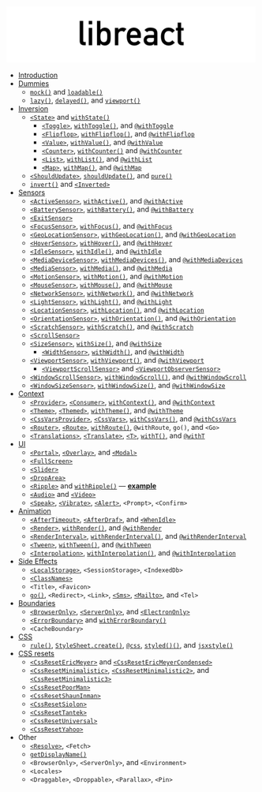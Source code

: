 ![libreact logo](../assets/libreact.png)

  - [Introduction](./Introduction.md)
  - [Dummies](./Dummies.md)
     - [`mock()`](./mock.md) and [`loadable()`](./loadable.md)
     - [`lazy()`](./lazy.md), [`delayed()`](./delayed.md), and [`viewport()`](./viewport.md)
  - [Inversion](./Inversion.md)
    - [`<State>`](./State.md) and [`withState()`](./State.md#withstate-hoc)
      - [`<Toggle>`](./Toggle.md), [`withToggle()`](./Toggle.md#withtoggle-hoc), and [`@withToggle`](./Toggle.md#withtoggle-decorator)
      - [`<Flipflop>`](./Flipflop.md), [`withFlipflop()`](./Flipflop.md#withflipflop-hoc), and [`@withFlipflop`](./Flipflop.md#withflipflop-decorator)
      - [`<Value>`](./Value.md), [`withValue()`](./Value.md#withvalue-hoc), and [`@withValue`](./Value.md#withvalue-decorator)
      - [`<Counter>`](./Counter.md), [`withCounter()`](./Counter.md#withcounter-hoc) and [`@withCounter`](./Counter.md#withcounter-decorator)
      - [`<List>`](./List.md), [`withList()`](./List.md#withlist-hoc), and [`@withList`](./List.md#withlist-decorator)
      - [`<Map>`](./Map.md), [`withMap()`](./Map.md#withmap-hoc), and [`@withMap`](./Map.md#withmap-decorator)
     - [`<ShouldUpdate>`](./ShouldUpdate.md), [`shouldUpdate()`](./ShouldUpdate.md#shouldupdate-hoc), and [`pure()`](./pure.md)
     - [`invert()`](./invert.md) and [`<Inverted>`](./invert.md#inverted)
  - [Sensors](./Sensors.md)
     - [`<ActiveSensor>`](./ActiveSensor.md), [`withActive()`](./ActiveSensor.md#withactive-hoc), and [`@withActive`](./ActiveSensor.md#withactive-decorator)
     - [`<BatterySensor>`](./BatterySensor.md), [`withBattery()`](./BatterySensor.md#withbattery), and [`@withBattery`](./BatterySensor.md#withbattery-1)
     - [`<ExitSensor>`](./ExitSensor.md)
     - [`<FocusSensor>`](./FocusSensor.md), [`withFocus()`](./FocusSensor.md#withfocus-hoc), and [`@withFocus`](./FocusSensor.md#withfocus-decorator)
     - [`<GeoLocationSensor>`](./GeoLocationSensor.md), [`withGeoLocation()`](./GeoLocationSensor.md#withgeolocation-hoc), and [`@withGeoLocation`](./GeoLocationSensor.md#withgeolocation-decorator)
     - [`<HoverSensor>`](./HoverSensor.md), [`withHover()`](./HoverSensor.md#withhover-hoc), and [`@withHover`](./HoverSensor.md#withhover-decorator)
     - [`<IdleSensor>`](./IdleSensor.md), [`withIdle()`](./IdleSensor.md#withidle-hoc), and [`@withIdle`](./IdleSensor.md#withidle-decorator)
     - [`<MediaDeviceSensor>`](./MediaDeviceSensor.md), [`withMediaDevices()`](./MediaDeviceSensor.md#withmediadevices), and [`@withMediaDevices`](./MediaDeviceSensor.md#withmediadevices-1)
     - [`<MediaSensor>`](./MediaSensor.md), [`withMedia()`](./MediaSensor.md#withmedia), and [`@withMedia`](./MediaSensor.md#withmedia-1)
     - [`<MotionSensor>`](./MotionSensor.md), [`withMotion()`](./MotionSensor.md#withmotion-hoc), and [`@withMotion`](./MotionSensor.md#withmotion-decorator)
     - [`<MouseSensor>`](./MouseSensor.md), [`withMouse()`](./MouseSensor.md#withmouse-hoc), and [`@withMouse`](./MouseSensor.md#withmouse-decorator)
     - [`<NetworkSensor>`](./NetworkSensor.md), [`withNetwork()`](./NetworkSensor.md#withnetwork-hoc), and [`@withNetwork`](./NetworkSensor.md#withnetwork-decorator)
     - [`<LightSensor>`](./LightSensor.md), [`withLight()`](./LightSensor.md#withlight-hoc), and [`@withLight`](./LightSensor.md#withlight-decorator)
     - [`<LocationSensor>`](./LocationSensor.md), [`withLocation()`](./LocationSensor.md#withlocation-hoc), and [`@withLocation`](./LocationSensor.md#withlocation-decora)
     - [`<OrientationSensor>`](./OrientationSensor.md), [`withOrientation()`](./OrientationSensor.md#withorientation-hoc), and [`@withOrientation`](./OrientationSensor.md#withorientation-decorator)
     - [`<ScratchSensor>`](./ScratchSensor.md), [`withScratch()`](./ScratchSensor.md#withscratch-hoc), and [`@withScratch`](./ScratchSensor.md#withscratch-decorator)
     - [`<ScrollSensor>`](./ScrollSensor.md)
     - [`<SizeSensor>`](./SizeSensor.md), [`withSize()`](./SizeSensor.md#withsize-hoc), and [`@withSize`](./SizeSensor.md#withsize-decorator)
        - [`<WidthSensor>`](./WidthSensor.md), [`withWidth()`](./WidthSensor.md#withwidth-hoc-and-withwidth-decorator), and [`@withWidth`](./WidthSensor.md#withwidth-hoc-and-withwidth-decorator)
     - [`<ViewportSensor>`](./ViewportSensor.md), [`withViewport()`](./ViewportSensor.md#withviewport-hoc), and [`@withViewport`](./ViewportSensor.md#withviewport-decorator)
        - [`<ViewportScrollSensor>`](./ViewportSensor.md#viewportscrollsensor) and [`<ViewportObserverSensor>`](./ViewportSensor.md#viewportobserversensor)
     - [`<WindowScrollSensor>`](./WindowScrollSensor.md), [`withWindowScroll()`](./WindowScrollSensor.md#withwindowscroll-hoc), and [`@withWindowScroll`](./WindowScrollSensor.md#withwindowscroll-decorator)
     - [`<WindowSizeSensor>`](./WindowSizeSensor.md), [`withWindowSize()`](./WindowSizeSensor.md#withwindowsize-hoc), and [`@withWindowSize`](./WindowSizeSensor.md#withwindowsize-decorator)
  - [Context](./Context.md)
     - [`<Provider>`](./Provider.md#provider), [`<Consumer>`](./Provider.md#consumer), [`withContext()`](./Provider.md#withcontext-hoc), and [`@withContext`](./Provider.md#withcontext-decorator)
     - [`<Theme>`](./theme.md#theme), [`<Themed>`](./theme.md#themed), [`withTheme()`](./theme.md#withtheme-hoc), and [`@withTheme`](./theme.md#withtheme-decorator)
     - [`<CssVarsProvider>`](./cssvars.md), [`<CssVars>`](./cssvars.md#cssvars), [`withCssVars()`](./cssvars.md#withcssvars-hoc), and [`@withCssVars`](./cssvars.md#withcssvars-decorator)
     - [`<Router>`](./routing.md#router), [`<Route>`](./routing.md#route), [`withRoute()`](./routing.md#withroute), `@withRoute`, `go()`, and `<Go>`
     - [`<Translations>`](./translate.md#translations), [`<Translate>`](./translate.md#translate-or-t), [`<T>`](./translate.md#translate-or-t), [`withT()`](./translate.md#witht-hoc), and [`@withT`](./translate.md#witht-decorator)
  - [UI](./UI.md)
     - [`<Portal>`](./Portal.md), [`<Overlay>`](./Overlay.md), and [`<Modal>`](./Modal.md)
     - [`<FullScreen>`](./FullScreen.md)
     - [`<Slider>`](./Slider.md)
     - [`<DropArea>`](./DropArea.md)
     - [`<Ripple>`](./Ripple.md) and [`withRipple()`](./Ripple.md#withripple) &mdash; [**example**](https://codesandbox.io/s/983q7jr80o)
     - [`<Audio>`](./Audio.md) and [`<Video>`](./Video.md)
     - [`<Speak>`](./Speak.md), [`<Vibrate>`](./Vibrate.md), [`<Alert>`](./Alert.md), `<Prompt>`, `<Confirm>`
  - [Animation](./Animation.md)
     - [`<AfterTimeout>`](./AfterTimeout.md), [`<AfterDraf>`](./AfterDraf.md), and [`<WhenIdle>`](./WhenIdle.md)
     - [`<Render>`](./Render.md), [`withRender()`](./Render.md#withrender-hoc), and [`@withRender`](./Render.md#withrender-decorator)
     - [`<RenderInterval>`](./RenderInterval.md), [`withRenderInterval()`](./RenderInterval.md#withrenderinterval-hoc), and [`@withRenderInterval`](./RenderInterval.md#withrenderinterval-decorator)
     - [`<Tween>`](./Tween.md), [`withTween()`](./Tween.md#withtween-hoc), and [`@withTween`](./Tween.md#withtween-decorator)
     - [`<Interpolation>`](./Interpolation.md), [`withInterpolation()`](./Interpolation.md#withinterpolation-hoc), and [`@withInterpolation`](./Interpolation.md#withinterpolation-decorator)
  - [Side Effects](./Side-effects.md)
     - [`<LocalStorage>`](./LocalStorage.md), `<SessionStorage>`, `<IndexedDb>`
     - [`<ClassNames>`](./ClassNames.md)
     - `<Title>`, `<Favicon>`
     - [`go()`](./routing.md#go), `<Redirect>`, `<Link>`, [`<Sms>`](./Sms.md), [`<Mailto>`](./Mailto.md), and `<Tel>`
  - [Boundaries](./Boundaries.md)
     - [`<BrowserOnly>`](./BrowserOnly.md), [`<ServerOnly>`](./ServerOnly.md), and [`<ElectronOnly>`](./ElectronOnly.md)
     - [`<ErrorBoundary>`](./ErrorBoundary.md) and [`withErrorBoundary()`](./ErrorBoundary.md#witherrorboundary-hoc)
     - `<CacheBoundary>`
  - [CSS](./CSS.md)
     - [`rule()`](./css/rule.md), [`StyleSheet.create()`](./css/StyleSheet.md), [`@css`](./css/css.md), [`styled()()`](./css/styled.md), and [`jsxstyle()`](./css/jsxstyle.md)
  - [CSS resets](./CSS-resets.md)
     - [`<CssResetEricMeyer>`](./reset/CssResetEricMeyer.md) and [`<CssResetEricMeyerCondensed>`](./reset/CssResetEricMeyerCondensed.md)
     - [`<CssResetMinimalistic>`](./reset/CssResetMinimalistic.md), [`<CssResetMinimalistic2>`](./reset/CssResetMinimalistic2.md), and [`<CssResetMinimalistic3>`](./reset/CssResetMinimalistic3.md)
     - [`<CssResetPoorMan>`](./reset/CssResetPoorMan.md)
     - [`<CssResetShaunInman>`](./reset/CssResetShaunInman.md)
     - [`<CssResetSiolon>`](./reset/CssResetSiolon.md)
     - [`<CssResetTantek>`](./reset/CssResetTantek.md)
     - [`<CssResetUniversal>`](./reset/CssResetUniversal.md)
     - [`<CssResetYahoo>`](./reset/CssResetYahoo.md)
  - Other
     - [`<Resolve>`](./Resolve.md), `<Fetch>`
     - [`getDisplayName()`](./getDisplayName.md)
     - `<BrowserOnly>`, `<ServerOnly>`, and `<Environment>`
     - `<Locales>`
     - `<Draggable>`, `<Droppable>`, `<Parallax>`, `<Pin>`
